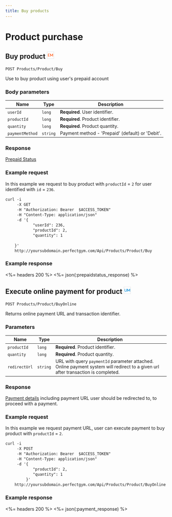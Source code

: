 ```yaml
---
title: Buy products 
---
```

# Product purchase

##  Buy product ![alt text][EM]

    POST Products/Product/Buy

Use to buy product using user's prepaid account 

### Body parameters

Name 	     	    | Type  	| Description
--------------------|-----------|--------------------
`userId`  	   		|`long`     | **Required**. User identifier.
`productId`  	    |`long`     | **Required**. Product identifier.
`quantity`  	    |`long`     | **Required**. Product quantity.
`paymentMethod`  	|`string`   | Payment method - 'Prepaid' (default) or 'Debit'.


### Response

[Prepaid Status][PrepaidStatus] 



### Example request

In this example we request to buy product with `productId` = `2` for user identified with `id` = `236`.

``` command-line
curl -i 
     -X GET 
     -H "Authorization: Bearer  $ACCESS_TOKEN"  
     -H "Content-Type: application/json" 
     -d '{
        	"userId": 236,        	
    		"productId": 2,
			"quantity": 1

    }' 
    http://yoursubdomain.perfectgym.com/Api/Products/Product/Buy     	
```


### Example response

<%= headers 200 %>
<%= json(:prepaidstatus_response) %>



## Execute online payment for product ![alt text][UM]

    POST Products/Product/BuyOnline

Returns online payment URL and transaction identifier.


### Parameters

Name      	   | Type  	   | Description
---------------|-----------|--------------------
`productId`    |`long`     | **Required**. Product identifier.
`quantity`     |`long`     | **Required**. Product quantity.
`redirectUrl`  |`string`   | URL with query `paymentId` parameter attached. Online payment system will redirect to a given url after transaction is completed. 



### Response

[Payment details][PaymentDetails] including payment URL user should be redirected to, to proceed with a payment.



### Example request

In this example we request payment URL, user can execute payment to buy product with `productId` = `2`.

``` command-line
curl -i 
     -X POST 
     -H "Authorization: Bearer  $ACCESS_TOKEN"  
     -H "Content-Type: application/json" 
     -d '{        	
    		"productId": 2,
			"quantity": 1
         }' 
    http://yoursubdomain.perfectgym.com/Api/Products/Product/BuyOnline
```

### Example response

<%= headers 200 %>
<%= json(:payment_response) %>

[PaymentDetails]: /appendix/datatypes/paymentdetails
[PrepaidStatus]: /appendix/datatypes/prepaiddetails
[EM]: /assets/images/employee.png "Employee mode"
[UM]: /assets/images/user.png "User mode"
